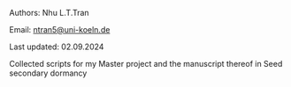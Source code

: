 Authors: Nhu L.T.Tran

Email: ntran5@uni-koeln.de

Last updated: 02.09.2024

Collected scripts for my Master project and the manuscript thereof in Seed secondary dormancy

